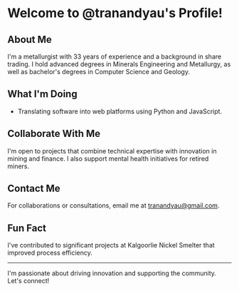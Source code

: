 # Welcome to @tranandyau's Profile!

## About Me
I'm a metallurgist with 33 years of experience and a background in share trading. I hold advanced degrees in Minerals Engineering and Metallurgy, as well as bachelor's degrees in Computer Science and Geology.

## What I'm Doing
- Translating software into web platforms using Python and JavaScript.

## Collaborate With Me
I'm open to projects that combine technical expertise with innovation in mining and finance. I also support mental health initiatives for retired miners.

## Contact Me
For collaborations or consultations, email me at tranandyau@gmail.com.

## Fun Fact
I've contributed to significant projects at Kalgoorlie Nickel Smelter that improved process efficiency.

---

I'm passionate about driving innovation and supporting the community. Let's connect!
